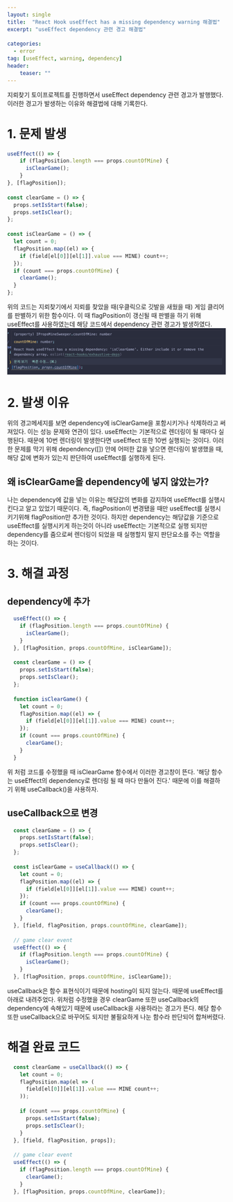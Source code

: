 ```yaml
---
layout: single
title:  "React Hook useEffect has a missing dependency warning 해결법"
excerpt: "useEffect dependency 관련 경고 해결법"

categories:
  - error
tag: [useEffect, warning, dependency]
header:
    teaser: ""
---
```


지뢰찾기 토이프로젝트를 진행하면서 useEffect dependency 관련 경고가 발행했다. 이러한 경고가 발생하는 이유와 해결법에 대해 기록한다.

# 1. 문제 발생
```javascript
useEffect(() => {
    if (flagPosition.length === props.countOfMine) {
      isClearGame();
    }
}, [flagPosition]);

const clearGame = () => {
  props.setIsStart(false);
  props.setIsClear();
};

const isClearGame = () => {
  let count = 0;
  flagPosition.map((el) => {
    if (field[el[0]][el[1]].value === MINE) count++;
  });
  if (count === props.countOfMine) {
    clearGame();
  }
};
```
위의 코드는 지뢰찾기에서 지뢰를 찾았을 때(우클릭으로 깃발을 새웠을 때) 게임 클리어를 판별하기 위한 함수이다. 이 때 flagPosition이 갱신될 때 판별을 하기 위해 useEffect를 사용하였는데 해당 코드에서 dependency 관련 경고가 발생하였다.
![dependency warning](/assets/images/2022-09-27/dependency_warning.png)

# 2. 발생 이유
위의 경고메세지를 보면 dependency에 isClearGame을 포함시키거나 삭제하라고 써져있다. 이는 성능 문제와 연관이 있다. useEffect는 기본적으로 렌더링이 될 때마다 실행된다. 때문에 10번 렌더링이 발생한다면 useEffect 또한 10번 실행되는 것이다. 이러한 문제를 막기 위해 dependency([]) 안에 어떠한 값을 넣으면 랜더링이 발생했을 때, 해당 값에 변화가 있는지 판단하여 useEffect를 실행하게 된다. 

## 왜 isClearGame을 dependency에 넣지 않았는가?
나는 dependency에 값을 넣는 이유는 해당값의 변화를 감지하여 useEffect를 실행시킨다고 알고 있었기 때문이다. 즉, flagPosition이 변경됐을 때만 useEffect를 실행시키기위해 flagPosition만 추가한 것이다. 하지만 dependency는 해당값을 기준으로 useEffect를 실행시키게 하는것이 아니라 useEffect는 기본적으로 실행 되지만 dependency를 줌으로써 렌더링이 되었을 때 실행할지 말지 판단요소를 주는 역할을 하는 것이다.

# 3. 해결 과정
## dependency에 추가
```javascript
  useEffect(() => {
    if (flagPosition.length === props.countOfMine) {
      isClearGame();
    }
  }, [flagPosition, props.countOfMine, isClearGame]);

  const clearGame = () => {
    props.setIsStart(false);
    props.setIsClear();
  };

  function isClearGame() {
    let count = 0;
    flagPosition.map((el) => {
      if (field[el[0]][el[1]].value === MINE) count++;
    });
    if (count === props.countOfMine) {
      clearGame();
    }
  }
```
위 처럼 코드를 수정했을 때 isClearGame 함수에서 이러한 경고창이 뜬다. '해당 함수는 useEffect의 dependency로 렌더링 될 때 마다 만들어 진다.' 때문에 이를 해결하기 위해 useCallback()을 사용하자.

## useCallback으로 변경
```javascript
  const clearGame = () => {
    props.setIsStart(false);
    props.setIsClear();
  };

  const isClearGame = useCallback(() => {
    let count = 0;
    flagPosition.map((el) => {
      if (field[el[0]][el[1]].value === MINE) count++;
    });
    if (count === props.countOfMine) {
      clearGame();
    }
  }, [field, flagPosition, props.countOfMine, clearGame]);

  // game clear event
  useEffect(() => {
    if (flagPosition.length === props.countOfMine) {
      isClearGame();
    }
  }, [flagPosition, props.countOfMine, isClearGame]);
```
useCallback은 함수 표현식이기 때문에 hosting이 되지 않는다. 때문에 useEffect를 아래로 내려주었다. 위처럼 수정했을 경우 clearGame 또한 useCallback의 dependency에 속해있기 때문에 useCallback을 사용하라는 경고가 뜬다. 해당 함수 또한 useCallback으로 바꾸어도 되지만 불필요하게 나눈 함수라 판단되어 합쳐버렸다.

# 해결 완료 코드
```javascript
  const clearGame = useCallback(() => {
    let count = 0;
    flagPosition.map(el => (
      field[el[0]][el[1]].value === MINE count++;
    ));

    if (count === props.countOfMine) {
      props.setIsStart(false);
      props.setIsClear();
    }
  }, [field, flagPosition, props]);

  // game clear event
  useEffect(() => {
    if (flagPosition.length === props.countOfMine) {
      clearGame();
    }
  }, [flagPosition, props.countOfMine, clearGame]);
```